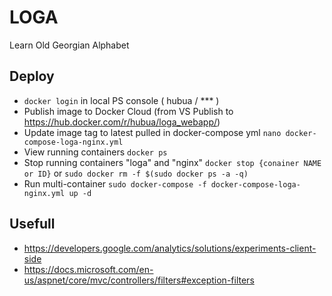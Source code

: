 # LOGA
Learn Old Georgian Alphabet

## Deploy
* `docker login` in local PS console ( hubua / *** )
* Publish image to Docker Cloud (from VS Publish to https://hub.docker.com/r/hubua/loga_webapp/)
* Update image tag to latest pulled in docker-compose yml `nano docker-compose-loga-nginx.yml`
* View running containers `docker ps`
* Stop running containers "loga" and "nginx" `docker stop {conainer NAME or ID}` or `sudo docker rm -f $(sudo docker ps -a -q)`
* Run multi-container `sudo docker-compose -f docker-compose-loga-nginx.yml up -d`

## Usefull
* https://developers.google.com/analytics/solutions/experiments-client-side
* https://docs.microsoft.com/en-us/aspnet/core/mvc/controllers/filters#exception-filters

